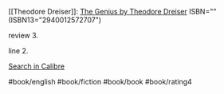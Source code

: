 [[Theodore Dreiser]]: [The Genius by Theodore Dreiser](https://www.goodreads.com/book/show/12465593)
ISBN="" (ISBN13="2940012572707")

review 3.  
  
line 2.  


[Search in Calibre](calibre://search/_?q=The+Genius+by+Theodore+Dreiser)

#book/english #book/fiction #book/book #book/rating4
